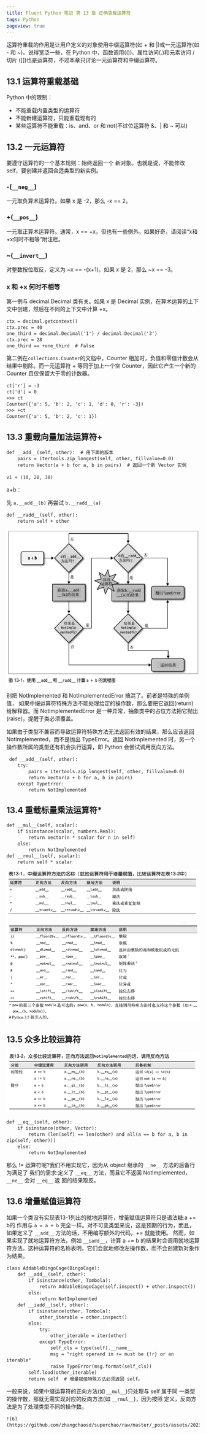 ```yaml
---
title: Fluent Python 笔记 第 13 章 正确重载运算符
tags: Python
pageview: true
---
```


运算符重载的作用是让用户定义的对象使用中缀运算符(如 + 和 |)或一元运算符(如 - 和 ~)。说得宽泛一些，在 Python 中，函数调用(())、属性访问(.)和元素访问 / 切片 ([])也是运算符，不过本章只讨论一元运算符和中缀运算符。

## 13.1 运算符重载基础
Python 中的限制：
- 不能重载内置类型的运算符
- 不能新建运算符，只能重载现有的
- 某些运算符不能重载：is、and、or 和 not(不过位运算符 &、| 和 ~ 可以)

## 13.2 一元运算符
要遵守运算符的一个基本规则：始终返回一个 新对象。也就是说，不能修改 self，要创建并返回合适类型的新实例。

### -(`__neg__`)
一元取负算术运算符。如果 x 是 -2，那么 -x == 2。

### +(`__pos__`)
一元取正算术运算符。通常，x == +x，但也有一些例外。如果好奇，请阅读“x和+x何时不相等”附注栏。

### ~(`__invert__`)
对整数按位取反，定义为 ~x == -(x+1)。如果 x 是 2，那么 ~x == -3。

### x 和 +x 何时不相等
第一例与 decimal.Decimal 类有关。如果 x 是 Decimal 实例，在算术运算的上下文中创建，然后在不同的上下文中计算 +x。
```
ctx = decimal.getcontext()
ctx.prec = 40
one_third = decimal.Decimal('1') / decimal.Decimal('3')
ctx.prec = 28
one_third == +one_third  # False
```

第二例在`collections.Counter`的文档中，Counter 相加时，负值和零值计数会从结果中剔除。而一元运算符 + 等同于加上一个空 Counter，因此它产生一个新的 Counter 且仅保留大于零的计数器。
```
ct['r'] = -3
ct['d'] = 0
>>> ct
Counter({'a': 5, 'b': 2, 'c': 1, 'd': 0, 'r': -3})
>>> +ct
Counter({'a': 5, 'b': 2, 'c': 1})
```

## 13.3 重载向量加法运算符+
```
def __add__(self, other):  # 用下面的版本
    pairs = itertools.zip_longest(self, other, fillvalue=0.0)
    return Vector(a + b for a, b in pairs)  # 返回一个新 Vector 实例

v1 + (10, 20, 30)
```
a+b：

先 `a.__add__(b)` 再尝试 `b.__radd__(a)`
```
def __radd__(self, other):
    return self + other
```
![0](https://github.com/zhangchaosd/superchao/raw/master/_posts/assets/20230214/0.png)

别把 NotImplemented 和 NotImplementedError 搞混了。前者是特殊的单例值， 如果中缀运算符特殊方法不能处理给定的操作数，那么要把它返回(return) 给解释器。而 NotImplementedError 是一种异常，抽象类中的占位方法把它抛出(raise)，提醒子类必须覆盖。

如果由于类型不兼容而导致运算符特殊方法无法返回有效的结果，那么应该返回 NotImplemented，而不是抛出 TypeError。返回 NotImplemented 时，另一个操作数所属的类型还有机会执行运算，即 Python 会尝试调用反向方法。
```
 def __add__(self, other):
    try:
        pairs = itertools.zip_longest(self, other, fillvalue=0.0)
        return Vector(a + b for a, b in pairs)
    except TypeError:
        return NotImplemented
```

## 13.4 重载标量乘法运算符*
```
def __mul__(self, scalar):
    if isinstance(scalar, numbers.Real):
        return Vector(n * scalar for n in self)
    else:
        return NotImplemented
def __rmul__(self, scalar):
    return self * scalar
```

![1](https://github.com/zhangchaosd/superchao/raw/master/_posts/assets/20230214/1.png)

![2](https://github.com/zhangchaosd/superchao/raw/master/_posts/assets/20230214/2.png)

## 13.5 众多比较运算符

![3](https://github.com/zhangchaosd/superchao/raw/master/_posts/assets/20230214/3.png)


```
def __eq__(self, other):
    if isinstance(other, Vector):
        return (len(self) == len(other) and all(a == b for a, b in zip(self, other)))
    else:
        return NotImplemented
```
那么 != 运算符呢?我们不用实现它，因为从 object 继承的 `__ne__` 方法的后备行为满足了 我们的需求:定义了 `__eq__` 方法，而且它不返回 NotImplemented，`__ne__` 会对 `__eq__` 返 回的结果取反。

## 13.6 增量赋值运算符
如果一个类没有实现表13-1列出的就地运算符，增量赋值运算符只是语法糖:a += b的 作用与 `a = a + b` 完全一样。对不可变类型来说，这是预期的行为，而且，如果定义了 `__add__` 方法的话，不用编写额外的代码，+= 就能使用。
然而，如果实现了就地运算符方法，例如 `__iadd__`，计算 a += b 的结果时会调用就地运算 符方法。这种运算符的名称表明，它们会就地修改左操作数，而不会创建新对象作为结果。

```
class AddableBingoCage(BingoCage):
    def __add__(self, other):
        if isinstance(other, Tombola):
            return AddableBingoCage(self.inspect() + other.inspect())
        else:
            return NotImplemented
    def __iadd__(self, other):
        if isinstance(other, Tombola):
            other_iterable = other.inspect()
        else:
            try:
                other_iterable = iter(other)
            except TypeError:
                self_cls = type(self).__name__
                msg = "right operand in += must be {!r} or an iterable"
                raise TypeError(msg.format(self_cls))
        self.load(other_iterable)
        return self  # 增量赋值特殊方法必须返回 self。
```

一般来说，如果中缀运算符的正向方法(如 `__mul__`)只处理与 self 属于同 一类型的操作数，那就无需实现对应的反向方法(如 `__rmul__`)，因为按照 定义，反向方法是为了处理类型不同的操作数。
























```
![6](https://github.com/zhangchaosd/superchao/raw/master/_posts/assets/20230212/6.png)
```

